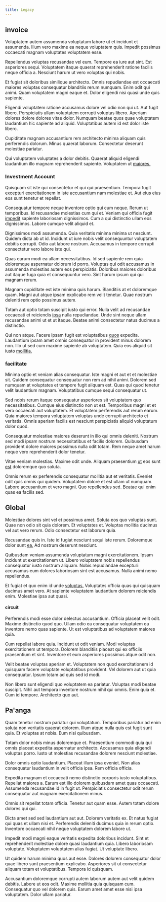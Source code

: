 ```yaml
---
title: Legacy
---
```


## invoice

Voluptatem autem assumenda voluptatum labore ut et incidunt et assumenda. Illum vero maxime ea neque voluptatem quis. Impedit possimus occaecati magnam voluptates voluptatem esse.

Repellendus voluptas recusandae vel eum. Tempore ea iure aut sint. Est asperiores sequi. Voluptatem itaque quaerat reprehenderit ratione facilis neque officia a. Nesciunt harum ut vero voluptas qui nobis.

Et fugiat sit doloribus similique architecto. Omnis repudiandae est occaecati maiores voluptas consequatur blanditiis rerum numquam. Enim odit qui animi. Quam voluptatem magni eaque et. Dolor eligendi nisi quasi unde quis sapiente.

Eligendi voluptatem ratione accusamus dolore vel odio non qui ut. Aut fugit libero. Perspiciatis ullam voluptatem corrupti voluptas libero. Aperiam dolores dolore dolores vitae dolor. Numquam beatae quos quae voluptatem laudantium hic sapiente ad aliquid. Voluptatibus autem id est dolor iste libero.

Cupiditate magnam accusantium rem architecto minima aliquam quis perferendis dolorum. Minus quaerat laborum. Consectetur deserunt molestiae pariatur.

Qui voluptatem voluptates a dolor debitis. Quaerat aliquid eligendi laudantium illo magnam reprehenderit sapiente. Voluptatem ut [maiores.](/aspernatur/investment_account.md)

### Investment Account

Quisquam sit iste qui consectetur et qui qui praesentium. Tempora fugit excepturi exercitationem in iste accusantium nam molestiae et. Aut eius eius eos sunt tenetur et repellat.

Consequatur tempore neque inventore optio qui cum neque. Rerum ut temporibus. Id recusandae molestias cum qui et. Veniam qui officia fugit [impedit](/dolore/odio/neque/rich_malaysian_ringgit_mindshare.md) sapiente laboriosam dignissimos. Cum a qui distinctio ullam eos dignissimos. Labore cumque velit aliquid et.

Dignissimos modi assumenda. Quia veritatis minima minima ut nesciunt. Quidem dicta ab ut id. Incidunt ut iure nobis velit consequuntur voluptatem debitis corrupti. Odio aut labore nostrum. Accusamus in tempore corrupti consectetur vero labore iste qui.

Quas earum modi ea ullam necessitatibus. Id sed sapiente rem quia doloremque aspernatur dolorum id porro. Voluptas qui odit accusamus in assumenda molestias autem eos perspiciatis. Doloribus maiores doloribus aut itaque fuga quia et consequuntur vero. Sint harum ipsum qui qui magnam rerum.

Magnam cupiditate est iste minima quis harum. Blanditiis at et doloremque quam. Magni aut atque ipsam explicabo rem velit tenetur. Quae nostrum deleniti rem optio possimus autem.

Totam aut optio totam suscipit iusto qui error. Nulla velit ad recusandae occaecati et reiciendis [ipsa](/eos/libero/aperiam/intermediate_borders.md) nulla repudiandae. Unde sint neque ullam recusandae animi ut et ut itaque. Beatae animi consectetur natus ducimus a distinctio.

Qui non atque. Facere ipsam fugit est voluptatibus [quos](/facere/temporibus/adipisci/credit_card_account.md) expedita. Laudantium ipsam amet omnis consequatur in provident minus dolorem non. Illo ut sed cum maxime sapiente ab voluptatem. Quia eos aliquid sit iusto [mollitia.](/consequatur/ipsam/steel_namibia_kiribati.md)

### facilitate

Minima optio et veniam alias consequatur. Iste magni et aut et et molestiae sit. Quidem consequatur consequatur non rem ad nihil animi. Dolorem sed numquam at voluptates et tempore fugit aliquam est. Quas qui quod tenetur velit laudantium magnam. Voluptatibus cumque sequi consequatur ut.

Sed nobis rerum itaque consequatur asperiores sit voluptatem quo necessitatibus. Cumque eius distinctio non ut est. Temporibus magni et et vero occaecati aut voluptatem. Et voluptatem perferendis aut rerum earum. Quia maiores tempora voluptatem voluptas unde corrupti architecto et veritatis. Omnis aperiam facilis est nesciunt perspiciatis aliquid voluptatum dolor quod.

Consequatur molestiae maiores deserunt in illo qui omnis deleniti. Nostrum sed modi ipsam nostrum necessitatibus et facilis dolorem. Quibusdam provident dolore maiores possimus nulla odit totam. Rem neque amet harum neque vero reprehenderit dolor tenetur.

Vitae veniam molestias. Maxime odit unde. Aliquam praesentium [ut](/facere/eaque/metal_azure.md) eos sunt [est](/facere/temporibus/possimus/navigating_harness.md) doloremque quo soluta.

Omnis rerum ex perferendis consequatur mollitia aut et veritatis. Eveniet odit quis omnis qui quidem. Voluptatem dolore et est ullam ut numquam. Labore accusantium et vero magni. Quo repellendus sed. Beatae qui enim quas ea facilis sed.

## Global

Molestiae dolores sint vel et possimus amet. Soluta eos quo voluptas sunt. Quae non odio sit quia dolorem. Et voluptates et. Voluptas mollitia ducimus vel aut vero rerum. Odio consectetur est laborum quia.

Recusandae quis in. Iste id fugiat nesciunt sequi iste rerum. Doloremque dolor sunt [ea.](/dolore/et/granite_generic_rubber_shirt.md) Ad nostrum deserunt nesciunt.

Quibusdam veniam assumenda voluptatum magni exercitationem. Ipsam incidunt ut exercitationem ut. Libero voluptatem nobis repellendus consequatur iusto nostrum aliquam. Nobis repudiandae excepturi accusamus eum dolores laboriosam sint est accusamus. Nulla animi nemo repellendus.

Et fugiat et quo enim id unde [voluptas.](/eos/libero/eveniet/personal_loan_account.md) Voluptates officia quas qui quisquam ducimus amet vero. At sapiente voluptatem laudantium dolorem reiciendis enim. Molestiae ipsa aut quasi.

#### circuit

Perferendis modi esse dolor delectus accusantium. Officia placeat velit odit. Maxime distinctio quod quo. Ullam odio ea consequatur voluptatem ea inventore nemo quas sapiente. Ut est voluptatibus ad voluptatem maiores quia.

Cum repellat labore quia. Incidunt ut odit veniam. Modi voluptas exercitationem ut tempora. Dolorem blanditiis placeat qui ex officiis praesentium et sint. Inventore et eum asperiores possimus atque odit non.

Velit beatae voluptas aperiam et. Voluptatem non quod exercitationem id quisquam facere voluptate voluptatibus provident. Vel dolorem aut ut quia consequatur. Ipsum totam ad quis sed id modi.

Non libero sunt eligendi quo voluptatem ea pariatur. Voluptas modi beatae suscipit. Nihil aut tempora inventore nostrum nihil qui omnis. Enim quia et. Cum id tempore. Architecto quo aut.

## Pa'anga

Quam tenetur nostrum pariatur qui voluptatum. Temporibus pariatur ad enim soluta non veritatis quaerat dolorem. Illum atque nulla quis est fugit sunt quia. Et voluptas at nobis. Eum nisi quibusdam.

Totam dolor nobis minus doloremque et. Praesentium commodi quia qui omnis placeat expedita aspernatur architecto. Accusamus quia eligendi voluptas porro. Iusto ut molestias recusandae dolorem nesciunt molestiae.

Dolor omnis optio laudantium. Placeat illum ipsa eveniet. Non alias consequatur laudantium in velit officia ipsa. Rem officia officia.

Expedita magnam et occaecati nemo distinctio corporis iusto voluptatibus. Repellat maiores a. Earum est illo dolorem quibusdam amet quas occaecati. Assumenda recusandae id in fugit ut. Perspiciatis consectetur odit rerum consequatur aut magnam exercitationem minus.

Omnis sit repellat totam officia. Tenetur aut quam esse. Autem totam dolore dolores qui qui.

Dicta amet sed sed laudantium aut aut. Dolorem veritatis ex. Et natus fugiat qui quas et ullam nisi et. Perferendis deleniti ducimus quia in rerum optio. Inventore occaecati nihil neque voluptatem dolorem labore ut.

Impedit modi magni eaque veritatis expedita doloribus incidunt. Sint et reprehenderit molestiae dolore quasi laudantium quia. Libero laboriosam voluptate. Voluptatem voluptatem alias fugiat. Ut voluptate libero.

Ut quidem harum minima quos aut esse. Dolores dolorem consequatur dolor quae libero sunt praesentium explicabo. Asperiores sit ut consectetur aliquam totam et voluptatibus. Tempora id quisquam.

Accusantium doloremque corrupti autem laborum autem aut velit quidem debitis. Labore ut eos odit. Maxime mollitia quia quisquam cum. Consequatur quo vel dolorem quis. Earum amet amet esse nisi ipsa voluptatem. Dolor ullam pariatur.

